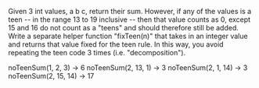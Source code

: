 Given 3 int values, a b c, return their sum. However, if any of the values is a teen -- in the range 13 to 19 inclusive -- then that value counts as 0, except 15 and 16 do not count as a "teens" and should therefore still be added. Write a separate helper function "fixTeen(n)" that takes in an integer value and returns that value fixed for the teen rule. In this way, you avoid repeating the teen code 3 times (i.e. "decomposition").

noTeenSum(1, 2, 3) → 6 
noTeenSum(2, 13, 1) → 3 
noTeenSum(2, 1, 14) → 3 
noTeenSum(2, 15, 14) → 17